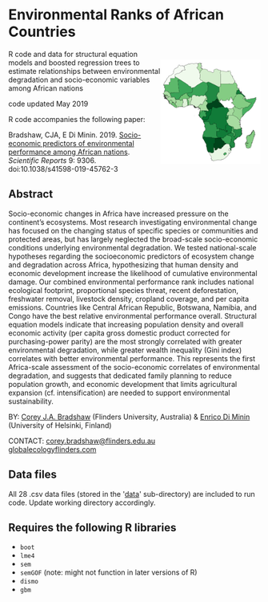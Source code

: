 # Environmental Ranks of African Countries
<img align="right" src="AfricaENV.png" alt="Africa Environmental Index" width="200" style="margin-top: 20px">

R code and data for structural equation models and boosted regression trees to estimate relationships between environmental degradation and socio-economic variables among African nations

code updated May 2019

R code accompanies the following paper:

Bradshaw, CJA, E Di Minin. 2019. <a href="http://doi.org/10.1038/s41598-019-45762-3">Socio-economic predictors of environmental performance among African nations</a>. <em>Scientific Reports</em> 9: 9306. doi:10.1038/s41598-019-45762-3

## Abstract
Socio-economic changes in Africa have increased pressure on the continent’s ecosystems. Most research investigating environmental change has focused on the changing status of specific species or communities and protected areas, but has largely neglected the broad-scale socio-economic conditions underlying environmental degradation. We tested national-scale hypotheses regarding the socioeconomic predictors of ecosystem change and degradation across Africa, hypothesizing that human
density and economic development increase the likelihood of cumulative environmental damage. Our combined environmental performance rank includes national ecological footprint, proportional species threat, recent deforestation, freshwater removal, livestock density, cropland coverage, and per capita emissions. Countries like Central African Republic, Botswana, Namibia, and Congo have the best relative environmental performance overall. Structural equation models indicate that increasing population density and overall economic activity (per capita gross domestic product corrected for purchasing-power parity) are the most strongly correlated with greater environmental degradation, while greater wealth inequality (Gini index) correlates with better environmental performance. This represents the first Africa-scale assessment of the socio-economic correlates of environmental degradation, and suggests that dedicated family planning to reduce population growth, and economic development that limits agricultural expansion (cf. intensification) are needed to support environmental sustainability.

BY: <a href="https://scholar.google.com.au/citations?hl=en&user=1sO0O3wAAAAJ&view_op=list_works&sortby=pubdate">Corey J.A. Bradshaw</a> (Flinders University, Australia) & <a href="https://scholar.google.com.au/citations?hl=en&user=rztzLosAAAAJ">Enrico Di Minin</a> (University of Helsinki, Finland)

CONTACT: corey.bradshaw@flinders.edu.au
<br>
<a href="http://globalecologyflinders.com">globalecologyflinders.com</a>

## Data files
All 28 .csv data files (stored in the '<a href="https://github.com/cjabradshaw/EnvironRankAfrica/tree/master/data">data</a>' sub-directory) are included to run code. Update working directory accordingly.

## Requires the following R libraries
- <code>boot</code>
- <code>lme4</code>
- <code>sem</code>
- <code>semGOF</code> (note: might not function in later versions of R)
- <code>dismo</code>
- <code>gbm</code>

